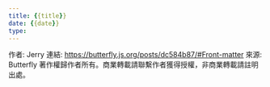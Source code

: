 ```yaml
---
title: {{title}}
date: {{date}}
type:
---
```


作者: Jerry
連結: https://butterfly.js.org/posts/dc584b87/#Front-matter
來源: Butterfly
著作權歸作者所有。商業轉載請聯繫作者獲得授權，非商業轉載請註明出處。
